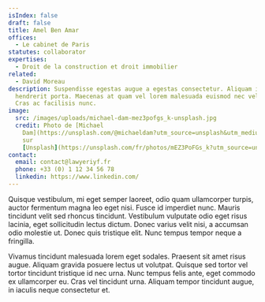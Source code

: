 ```yaml
---
isIndex: false
draft: false
title: Amel Ben Amar
offices:
  - Le cabinet de Paris
statutes: collaborator
expertises:
  - Droit de la construction et droit immobilier
related:
  - David Moreau
description: Suspendisse egestas augue a egestas consectetur. Aliquam interdum
  hendrerit porta. Maecenas at quam vel lorem malesuada euismod nec vel nibh.
  Cras ac facilisis nunc.
image:
  src: /images/uploads/michael-dam-mez3pofgs_k-unsplash.jpg
  credit: Photo de [Michael
    Dam](https://unsplash.com/@michaeldam?utm_source=unsplash&utm_medium=referral&utm_content=creditCopyText)
    sur
    [Unsplash](https://unsplash.com/fr/photos/mEZ3PoFGs_k?utm_source=unsplash&utm_medium=referral&utm_content=creditCopyText)
contact:
  email: contact@lawyeriyf.fr
  phone: +33 (0) 1 12 34 56 78
  linkedin: https://www.linkedin.com/
---
```

Quisque vestibulum, mi eget semper laoreet, odio quam ullamcorper turpis, auctor fermentum magna leo eget nisi. Fusce id imperdiet nunc. Mauris tincidunt velit sed rhoncus tincidunt. Vestibulum vulputate odio eget risus lacinia, eget sollicitudin lectus dictum. Donec varius velit nisi, a accumsan odio molestie ut. Donec quis tristique elit. Nunc tempus tempor neque a fringilla.

Vivamus tincidunt malesuada lorem eget sodales. Praesent sit amet risus augue. Aliquam gravida posuere lectus ut volutpat. Quisque sed tortor vel tortor tincidunt tristique id nec urna. Nunc tempus felis ante, eget commodo ex ullamcorper eu. Cras vel tincidunt urna. Aliquam tempor tincidunt augue, in iaculis neque consectetur et.